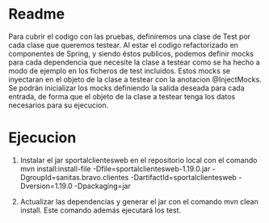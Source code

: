 # Readme

Para cubrir el codigo con las pruebas, definiremos una clase de Test por cada clase que queremos testear. 
Al estar el codigo refactorizado en componentes de Spring, y siendo éstos publicos, podemos definir mocks para cada dependencia que necesite la clase a testear
como se ha hecho a modo de ejemplo en los ficheros de test incluidos. Estos mocks se inyectaran en el objeto de la clase a testear
con la anotacion @InjectMocks. Se podrán inicializar los mocks definiendo la salida deseada para cada entrada, de forma que el objeto
de la clase a testear tenga los datos necesarios para su ejecucion. 

# Ejecucion

1. Instalar el jar sportalclientesweb en el repositorio local con el comando mvn install:install-file -Dfile=sportalclientesweb-1.19.0.jar -DgroupId=sanitas.bravo.clientes -DartifactId=sportalclientesweb -Dversion=1.19.0 -Dpackaging=jar

2. Actualizar las dependencias y generar el jar con el comando mvn clean install. Este comando además ejecutará los test.
